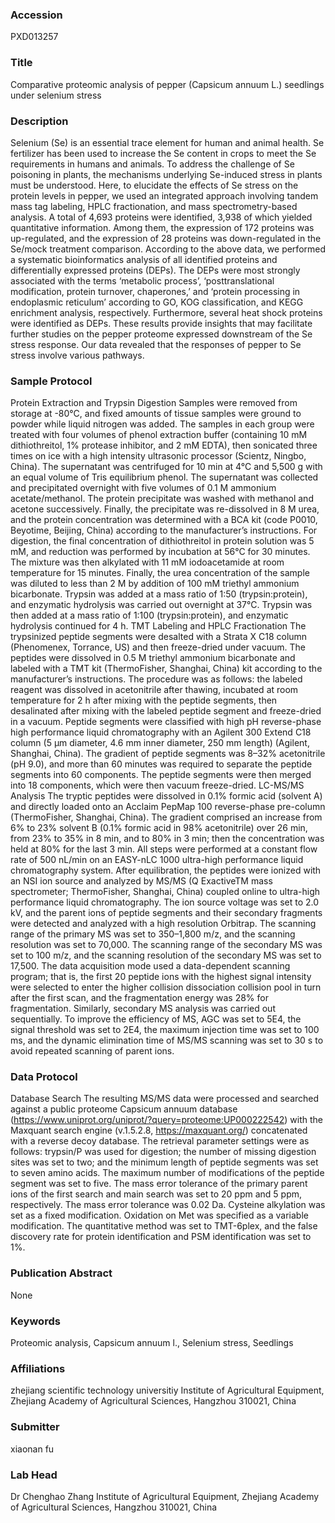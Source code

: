 ### Accession
PXD013257

### Title
Comparative proteomic analysis of pepper (Capsicum annuum L.) seedlings under selenium stress

### Description
Selenium (Se) is an essential trace element for human and animal health. Se fertilizer has been used to increase the Se content in crops to meet the Se requirements in humans and animals. To address the challenge of Se poisoning in plants, the mechanisms underlying Se-induced stress in plants must be understood. Here, to elucidate the effects of Se stress on the protein levels in pepper, we used an integrated approach involving tandem mass tag labeling, HPLC fractionation, and mass spectrometry-based analysis. A total of 4,693 proteins were identified, 3,938 of which yielded quantitative information. Among them, the expression of 172 proteins was up-regulated, and the expression of 28 proteins was down-regulated in the Se/mock treatment comparison. According to the above data, we performed a systematic bioinformatics analysis of all identified proteins and differentially expressed proteins (DEPs). The DEPs were most strongly associated with the terms ‘metabolic process’, ‘posttranslational modification, protein turnover, chaperones,’ and ‘protein processing in endoplasmic reticulum’ according to GO, KOG classification, and KEGG enrichment analysis, respectively. Furthermore, several heat shock proteins were identified as DEPs. These results provide insights that may facilitate further studies on the pepper proteome expressed downstream of the Se stress response. Our data revealed that the responses of pepper to Se stress involve various pathways.

### Sample Protocol
Protein Extraction and Trypsin Digestion Samples were removed from storage at -80°C, and fixed amounts of tissue samples were ground to powder while liquid nitrogen was added. The samples in each group were treated with four volumes of phenol extraction buffer (containing 10 mM dithiothreitol, 1% protease inhibitor, and 2 mM EDTA), then sonicated three times on ice with a high intensity ultrasonic processor (Scientz, Ningbo, China). The supernatant was centrifuged for 10 min at 4°C and 5,500 g with an equal volume of Tris equilibrium phenol. The supernatant was collected and precipitated overnight with five volumes of 0.1 M ammonium acetate/methanol. The protein precipitate was washed with methanol and acetone successively. Finally, the precipitate was re-dissolved in 8 M urea, and the protein concentration was determined with a BCA kit (code P0010, Beyotime, Beijing, China) according to the manufacturer’s instructions. For digestion, the final concentration of dithiothreitol in protein solution was 5 mM, and reduction was performed by incubation at 56°C for 30 minutes. The mixture was then alkylated with 11 mM iodoacetamide at room temperature for 15 minutes. Finally, the urea concentration of the sample was diluted to less than 2 M by addition of 100 mM triethyl ammonium bicarbonate. Trypsin was added at a mass ratio of 1:50 (trypsin:protein), and enzymatic hydrolysis was carried out overnight at 37°C. Trypsin was then added at a mass ratio of 1:100 (trypsin:protein), and enzymatic hydrolysis continued for 4 h. TMT Labeling and HPLC Fractionation  The trypsinized peptide segments were desalted with a Strata X C18 column (Phenomenex, Torrance, US) and then freeze-dried under vacuum. The peptides were dissolved in 0.5 M triethyl ammonium bicarbonate and labeled with a TMT kit (ThermoFisher, Shanghai, China) kit according to the manufacturer’s instructions. The procedure was as follows: the labeled reagent was dissolved in acetonitrile after thawing, incubated at room temperature for 2 h after mixing with the peptide segments, then desalinated after mixing with the labeled peptide segment and freeze-dried in a vacuum. Peptide segments were classified with high pH reverse-phase high performance liquid chromatography with an Agilent 300 Extend C18 column (5 μm diameter, 4.6 mm inner diameter, 250 mm length) (Agilent, Shanghai, China). The gradient of peptide segments was 8–32% acetonitrile (pH 9.0), and more than 60 minutes was required to separate the peptide segments into 60 components. The peptide segments were then merged into 18 components, which were then vacuum freeze-dried.  LC-MS/MS Analysis The tryptic peptides were dissolved in 0.1% formic acid (solvent A) and directly loaded onto an Acclaim PepMap 100 reverse-phase pre-column (ThermoFisher, Shanghai, China). The gradient comprised an increase from 6% to 23% solvent B (0.1% formic acid in 98% acetonitrile) over 26 min, from 23% to 35% in 8 min, and to 80% in 3 min; then the concentration was held at 80% for the last 3 min. All steps were performed at a constant flow rate of 500 nL/min on an EASY-nLC 1000 ultra-high performance liquid chromatography system. After equilibration, the peptides were ionized with an NSI ion source and analyzed by MS/MS (Q ExactiveTM mass spectrometer; ThermoFisher, Shanghai, China) coupled online to ultra-high performance liquid chromatography. The ion source voltage was set to 2.0 kV, and the parent ions of peptide segments and their secondary fragments were detected and analyzed with a high resolution Orbitrap. The scanning range of the primary MS was set to 350–1,800 m/z, and the scanning resolution was set to 70,000. The scanning range of the secondary MS was set to 100 m/z, and the scanning resolution of the secondary MS was set to 17,500. The data acquisition mode used a data-dependent scanning program; that is, the first 20 peptide ions with the highest signal intensity were selected to enter the higher collision dissociation collision pool in turn after the first scan, and the fragmentation energy was 28% for fragmentation. Similarly, secondary MS analysis was carried out sequentially. To improve the efficiency of MS, AGC was set to 5E4, the signal threshold was set to 2E4, the maximum injection time was set to 100 ms, and the dynamic elimination time of MS/MS scanning was set to 30 s to avoid repeated scanning of parent ions.

### Data Protocol
Database Search The resulting MS/MS data were processed and searched against a public proteome Capsicum annuum database (https://www.uniprot.org/uniprot/?query=proteome:UP000222542) with the Maxquant search engine (v.1.5.2.8, https://maxquant.org/) concatenated with a reverse decoy database. The retrieval parameter settings were as follows: trypsin/P was used for digestion; the number of missing digestion sites was set to two; and the minimum length of peptide segments was set to seven amino acids. The maximum number of modifications of the peptide segment was set to five. The mass error tolerance of the primary parent ions of the first search and main search was set to 20 ppm and 5 ppm, respectively. The mass error tolerance was 0.02 Da. Cysteine alkylation was set as a fixed modification. Oxidation on Met was specified as a variable modification. The quantitative method was set to TMT-6plex, and the false discovery rate for protein identification and PSM identification was set to 1%.

### Publication Abstract
None

### Keywords
Proteomic analysis, Capsicum annuum l., Selenium stress, Seedlings

### Affiliations
zhejiang scientific technology universitiy
Institute of Agricultural Equipment, Zhejiang Academy of Agricultural Sciences, Hangzhou 310021, China

### Submitter
xiaonan fu

### Lab Head
Dr Chenghao Zhang
Institute of Agricultural Equipment, Zhejiang Academy of Agricultural Sciences, Hangzhou 310021, China


